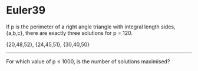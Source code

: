 # Euler39

If p is the perimeter of a right angle triangle with integral length sides, {a,b,c}, there are exactly three solutions for p = 120.

{20,48,52}, {24,45,51}, {30,40,50}

---

For which value of p ≤ 1000, is the number of solutions maximised?
